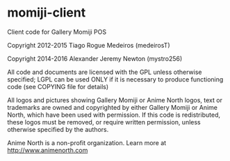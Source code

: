 # momiji-client
Client code for Gallery Momiji POS

Copyright 2012-2015 Tiago Rogue Medeiros (medeirosT)

Copyright 2014-2016 Alexander Jeremy Newton (mystro256)

All code and documents are licensed with the GPL unless otherwise specified;
LGPL can be used ONLY if it is necessary to produce functioning code (see
COPYING file for details)

All logos and pictures showing Gallery Momiji or Anime North logos, text or
trademarks are owned and copyrighted by either Gallery Momiji or Anime North,
which have been used with permission. If this code is redistributed, these
logos must be removed, or require written permission, unless otherwise
specified by the authors.

Anime North is a non-profit organization.
Learn more at http://www.animenorth.com
